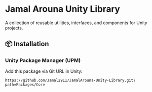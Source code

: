 # Jamal Arouna Unity Library

A collection of reusable utilities, interfaces, and components for Unity projects.

## 📦 Installation

### Unity Package Manager (UPM)

Add this package via Git URL in Unity:

```plaintext
https://github.com/Jamal2911/JamalArouna-Unity-Library.git?path=Packages/Core
